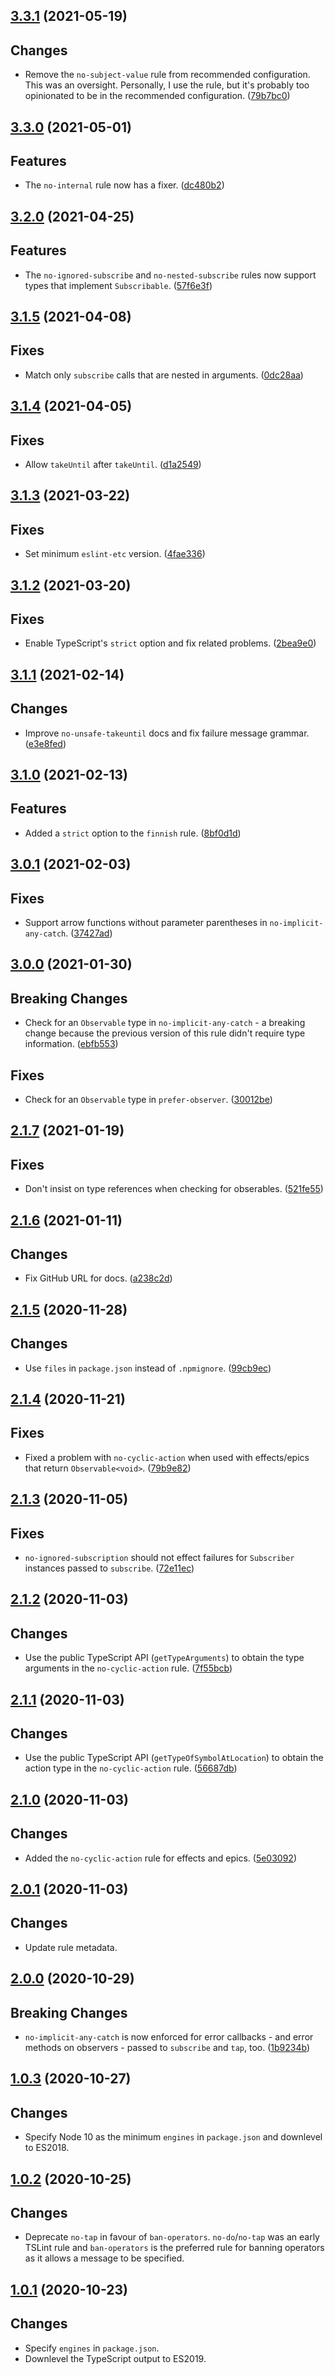 <a name="3.3.1"></a>
## [3.3.1](https://github.com/cartant/eslint-plugin-rxjs/compare/v3.3.0...v3.3.1) (2021-05-19)

## Changes

* Remove the `no-subject-value` rule from recommended configuration. This was an oversight. Personally, I use the rule, but it's probably too opinionated to be in the recommended configuration. ([79b7bc0](https://github.com/cartant/eslint-plugin-rxjs/commit/79b7bc0))

<a name="3.3.0"></a>
## [3.3.0](https://github.com/cartant/eslint-plugin-rxjs/compare/v3.2.0...v3.3.0) (2021-05-01)

## Features

* The `no-internal` rule now has a fixer. ([dc480b2](https://github.com/cartant/eslint-plugin-rxjs/commit/dc480b2))

<a name="3.2.0"></a>
## [3.2.0](https://github.com/cartant/eslint-plugin-rxjs/compare/v3.1.5...v3.2.0) (2021-04-25)

## Features

* The `no-ignored-subscribe` and `no-nested-subscribe` rules now support types that implement `Subscribable`. ([57f6e3f](https://github.com/cartant/eslint-plugin-rxjs/commit/57f6e3f))

<a name="3.1.5"></a>
## [3.1.5](https://github.com/cartant/eslint-plugin-rxjs/compare/v3.1.4...v3.1.5) (2021-04-08)

## Fixes

* Match only `subscribe` calls that are nested in arguments. ([0dc28aa](https://github.com/cartant/eslint-plugin-rxjs/commit/0dc28aa))

<a name="3.1.4"></a>
## [3.1.4](https://github.com/cartant/eslint-plugin-rxjs/compare/v3.1.3...v3.1.4) (2021-04-05)

## Fixes

* Allow `takeUntil` after `takeUntil`. ([d1a2549](https://github.com/cartant/eslint-plugin-rxjs/commit/d1a2549))

<a name="3.1.3"></a>
## [3.1.3](https://github.com/cartant/eslint-plugin-rxjs/compare/v3.1.2...v3.1.3) (2021-03-22)

## Fixes

* Set minimum `eslint-etc` version. ([4fae336](https://github.com/cartant/eslint-plugin-rxjs/commit/4fae336))

<a name="3.1.2"></a>
## [3.1.2](https://github.com/cartant/eslint-plugin-rxjs/compare/v3.1.1...v3.1.2) (2021-03-20)

## Fixes

* Enable TypeScript's `strict` option and fix related problems. ([2bea9e0](https://github.com/cartant/eslint-plugin-rxjs/commit/2bea9e0))

<a name="3.1.1"></a>
## [3.1.1](https://github.com/cartant/eslint-plugin-rxjs/compare/v3.1.0...v3.1.1) (2021-02-14)

## Changes

* Improve `no-unsafe-takeuntil` docs and fix failure message grammar. ([e3e8fed](https://github.com/cartant/eslint-plugin-rxjs/commit/e3e8fed))

<a name="3.1.0"></a>
## [3.1.0](https://github.com/cartant/eslint-plugin-rxjs/compare/v3.0.1...v3.1.0) (2021-02-13)

## Features

* Added a `strict` option to the `finnish` rule. ([8bf0d1d](https://github.com/cartant/eslint-plugin-rxjs/commit/8bf0d1d))

<a name="3.0.1"></a>
## [3.0.1](https://github.com/cartant/eslint-plugin-rxjs/compare/v3.0.0...v3.0.1) (2021-02-03)

## Fixes

* Support arrow functions without parameter parentheses in `no-implicit-any-catch`. ([37427ad](https://github.com/cartant/eslint-plugin-rxjs/commit/37427ad))

<a name="3.0.0"></a>
## [3.0.0](https://github.com/cartant/eslint-plugin-rxjs/compare/v2.1.7...v3.0.0) (2021-01-30)

## Breaking Changes

* Check for an `Observable` type in `no-implicit-any-catch` - a breaking change because the previous version of this rule didn't require type information. ([ebfb553](https://github.com/cartant/eslint-plugin-rxjs/commit/ebfb553))

## Fixes

* Check for an `Observable` type in `prefer-observer`. ([30012be](https://github.com/cartant/eslint-plugin-rxjs/commit/30012be))

<a name="2.1.7"></a>
## [2.1.7](https://github.com/cartant/eslint-plugin-rxjs/compare/v2.1.6...v2.1.7) (2021-01-19)

## Fixes

* Don't insist on type references when checking for obserables. ([521fe55](https://github.com/cartant/eslint-plugin-rxjs/commit/521fe55))

<a name="2.1.6"></a>
## [2.1.6](https://github.com/cartant/eslint-plugin-rxjs/compare/v2.1.5...v2.1.6) (2021-01-11)

## Changes

* Fix GitHub URL for docs. ([a238c2d](https://github.com/cartant/eslint-plugin-rxjs/commit/a238c2d))

<a name="2.1.5"></a>
## [2.1.5](https://github.com/cartant/eslint-plugin-rxjs/compare/v2.1.4...v2.1.5) (2020-11-28)

## Changes

* Use `files` in `package.json` instead of `.npmignore`. ([99cb9ec](https://github.com/cartant/eslint-plugin-rxjs/commit/99cb9ec))

<a name="2.1.4"></a>
## [2.1.4](https://github.com/cartant/eslint-plugin-rxjs/compare/v2.1.3...v2.1.4) (2020-11-21)

## Fixes

* Fixed a problem with `no-cyclic-action` when used with effects/epics that return `Observable<void>`. ([79b9e82](https://github.com/cartant/eslint-plugin-rxjs/commit/79b9e82))

<a name="2.1.3"></a>
## [2.1.3](https://github.com/cartant/eslint-plugin-rxjs/compare/v2.1.2...v2.1.3) (2020-11-05)

## Fixes

* `no-ignored-subscription` should not effect failures for `Subscriber` instances passed to `subscribe`. ([72e11ec](https://github.com/cartant/eslint-plugin-rxjs/commit/72e11ec))

<a name="2.1.2"></a>
## [2.1.2](https://github.com/cartant/eslint-plugin-rxjs/compare/v2.1.1...v2.1.2) (2020-11-03)

## Changes

* Use the public TypeScript API (`getTypeArguments`) to obtain the type arguments in the `no-cyclic-action` rule. ([7f55bcb](https://github.com/cartant/eslint-plugin-rxjs/commit/7f55bcb))

<a name="2.1.1"></a>
## [2.1.1](https://github.com/cartant/eslint-plugin-rxjs/compare/v2.1.0...v2.1.1) (2020-11-03)

## Changes

* Use the public TypeScript API (`getTypeOfSymbolAtLocation`) to obtain the action type in the `no-cyclic-action` rule. ([56687db](https://github.com/cartant/eslint-plugin-rxjs/commit/56687db))

<a name="2.1.0"></a>
## [2.1.0](https://github.com/cartant/eslint-plugin-rxjs/compare/v2.0.1...v2.1.0) (2020-11-03)

## Changes

* Added the `no-cyclic-action` rule for effects and epics. ([5e03092](https://github.com/cartant/eslint-plugin-rxjs/commit/5e03092))

<a name="2.0.1"></a>
## [2.0.1](https://github.com/cartant/eslint-plugin-rxjs/compare/v2.0.0...v2.0.1) (2020-11-03)

## Changes

* Update rule metadata.

<a name="2.0.0"></a>
## [2.0.0](https://github.com/cartant/eslint-plugin-rxjs/compare/v1.0.3...v2.0.0) (2020-10-29)

## Breaking Changes

* `no-implicit-any-catch` is now enforced for error callbacks - and error methods on observers - passed to `subscribe` and `tap`, too. ([1b9234b](https://github.com/cartant/eslint-plugin-rxjs/commit/1b9234b))

<a name="1.0.3"></a>
## [1.0.3](https://github.com/cartant/eslint-plugin-rxjs/compare/v1.0.2...v1.0.3) (2020-10-27)

## Changes

* Specify Node 10 as the minimum `engines` in `package.json` and downlevel to ES2018.

<a name="1.0.2"></a>
## [1.0.2](https://github.com/cartant/eslint-plugin-rxjs/compare/v1.0.1...v1.0.2) (2020-10-25)

## Changes

* Deprecate `no-tap` in favour of `ban-operators`. `no-do`/`no-tap` was an early TSLint rule and `ban-operators` is the preferred rule for banning operators as it allows a message to be specified.

<a name="1.0.1"></a>
## [1.0.1](https://github.com/cartant/eslint-plugin-rxjs/compare/v1.0.0...v1.0.1) (2020-10-23)

## Changes

* Specify `engines` in `package.json`.
* Downlevel the TypeScript output to ES2019.